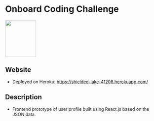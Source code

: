 # Onboard Coding Challenge
<img src="https://i.gyazo.com/0e233a7b1c7791beff0656ef3536aae2.png" width="100" height="120">

## Website
- Deployed on Heroku: 
https://shielded-lake-41208.herokuapp.com/

## Description
- Frontend prototype of user profile built using React.js based on the JSON data. 

